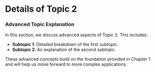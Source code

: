 # Details of Topic 2

### Advanced Topic Explanation

In this section, we discuss advanced aspects of Topic 2. This includes:

- **Subtopic 1**: Detailed breakdown of the first subtopic.
- **Subtopic 2**: An explanation of the second subtopic.

These advanced concepts build on the foundation provided in Chapter 1 and will help us move forward to more complex applications.

